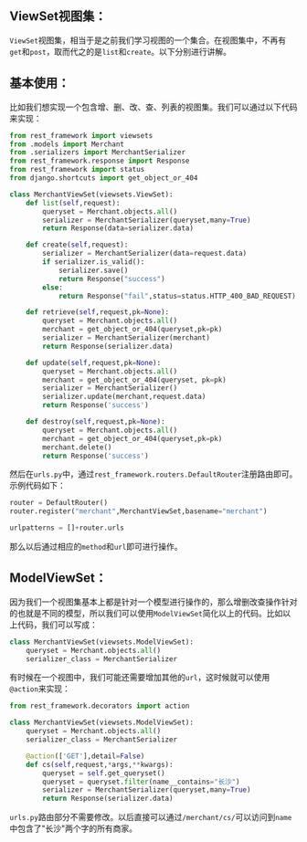 ## ViewSet视图集：
`ViewSet`视图集，相当于是之前我们学习视图的一个集合。在视图集中，不再有`get`和`post`，取而代之的是`list`和`create`。以下分别进行讲解。

## 基本使用：

比如我们想实现一个包含增、删、改、查、列表的视图集。我们可以通过以下代码来实现：
```python
from rest_framework import viewsets
from .models import Merchant
from .serializers import MerchantSerializer
from rest_framework.response import Response
from rest_framework import status
from django.shortcuts import get_object_or_404

class MerchantViewSet(viewsets.ViewSet):
    def list(self,request):
        queryset = Merchant.objects.all()
        serializer = MerchantSerializer(queryset,many=True)
        return Response(data=serializer.data)

    def create(self,request):
        serializer = MerchantSerializer(data=request.data)
        if serializer.is_valid():
            serializer.save()
            return Response("success")
        else:
            return Response("fail",status=status.HTTP_400_BAD_REQUEST)

    def retrieve(self,request,pk=None):
        queryset = Merchant.objects.all()
        merchant = get_object_or_404(queryset,pk=pk)
        serializer = MerchantSerializer(merchant)
        return Response(serializer.data)

    def update(self,request,pk=None):
        queryset = Merchant.objects.all()
        merchant = get_object_or_404(queryset, pk=pk)
        serializer = MerchantSerializer()
        serializer.update(merchant,request.data)
        return Response('success')

    def destroy(self,request,pk=None):
        queryset = Merchant.objects.all()
        merchant = get_object_or_404(queryset,pk=pk)
        merchant.delete()
        return Response('success')
```
然后在`urls.py`中，通过`rest_framework.routers.DefaultRouter`注册路由即可。示例代码如下：
```python
router = DefaultRouter()
router.register("merchant",MerchantViewSet,basename="merchant")

urlpatterns = []+router.urls
```
那么以后通过相应的`method`和`url`即可进行操作。

## ModelViewSet：

因为我们一个视图集基本上都是针对一个模型进行操作的，那么增删改查操作针对的也就是不同的模型，所以我们可以使用`ModelViewSet`简化以上的代码。比如以上代码，我们可以写成：
```python
class MerchantViewSet(viewsets.ModelViewSet):
    queryset = Merchant.objects.all()
    serializer_class = MerchantSerializer
```
有时候在一个视图中，我们可能还需要增加其他的`url`，这时候就可以使用`@action`来实现：
```python
from rest_framework.decorators import action

class MerchantViewSet(viewsets.ModelViewSet):
    queryset = Merchant.objects.all()
    serializer_class = MerchantSerializer

    @action(['GET'],detail=False)
    def cs(self,request,*args,**kwargs):
        queryset = self.get_queryset()
        queryset = queryset.filter(name__contains="长沙")
        serializer = MerchantSerializer(queryset,many=True)
        return Response(serializer.data)
```
`urls.py`路由部分不需要修改。以后直接可以通过`/merchant/cs/`可以访问到`name`中包含了"长沙"两个字的所有商家。